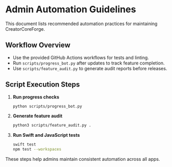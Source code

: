 # Admin Automation Guidelines

This document lists recommended automation practices for maintaining CreatorCoreForge.

## Workflow Overview
- Use the provided GitHub Actions workflows for tests and linting.
- Run `scripts/progress_bot.py` after updates to track feature completion.
- Use `scripts/feature_audit.py` to generate audit reports before releases.

## Script Execution Steps
1. **Run progress checks**
   ```bash
   python scripts/progress_bot.py
   ```
2. **Generate feature audit**
   ```bash
   python3 scripts/feature_audit.py .
   ```
3. **Run Swift and JavaScript tests**
   ```bash
   swift test
   npm test --workspaces
   ```

These steps help admins maintain consistent automation across all apps.
